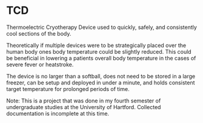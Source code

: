 # TCD
Thermoelectric Cryotherapy Device used to quickly, safely, and consistently cool sections of the body.

Theoretically if multiple devices were to be strategically placed over the human body ones body temperature could be
slightly reduced.  This could be beneficial in lowering a patients overall body temperature in the cases of severe fever or
heatstroke.

The device is no larger than a softball, does not need to be stored in a large freezer, can be setup and deployed in under
a minute, and holds consistent target temperature for prolonged periods of time.


Note:
This is a project that was done in my fourth semester of undergraduate studies at the University of Hartford. 
Collected documentation is incomplete at this time.
